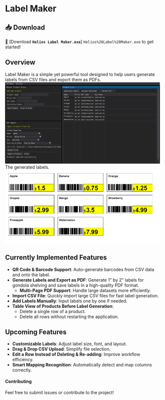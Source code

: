 # Label Maker

## 📥 Download  
🔗 [Download **`Helios Label Maker.exe`**] `Helios%20Label%20Maker.exe` to get started!  

## Overview  
Label Maker is a simple yet powerful tool designed to help users generate labels from CSV files and export them as PDFs.  
<img src="./Assets/software-image-4.png" alt="Software Screenshot" width="1000">  
The generated labels.  
<img src="./Assets/labels-image.png" alt="Generated Labels" width="1000"> 


## Currently Implemented Features  
- **QR Code & Barcode Support**: Auto-generate barcodes from CSV data and onto the label.  
- **Generate Labels and Export as PDF**: Generate 1" by 2" labels for gondola shelving and save labels in a high-quality PDF format.  
  - **Multi-Page PDF Support**: Handle large datasets more efficiently.  
- **Import CSV File**: Quickly import large CSV files for fast label generation.  
- **Add Labels Manually**: Input labels one by one if needed.  
- **Table View of Products Before Label Generation**:  
  - Delete a single row of a product.  
  - Delete all rows without restarting the application.  


## Upcoming Features  
- **Customizable Labels**: Adjust label size, font, and layout.
- **Drag & Drop CSV Upload**: Simplify file selection.  
- **Edit a Row Instead of Deleting & Re-adding**: Improve workflow efficiency.  
- **Smart Mapping Recognition**: Automatically detect and map columns correctly.  




#### Contributing  
Feel free to submit issues or contribute to the project!  
